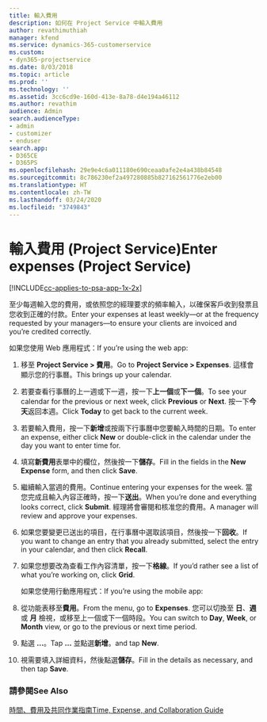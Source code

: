 ```yaml
---
title: 輸入費用
description: 如何在 Project Service 中輸入費用
author: revathimuthiah
manager: kfend
ms.service: dynamics-365-customerservice
ms.custom:
- dyn365-projectservice
ms.date: 8/03/2018
ms.topic: article
ms.prod: ''
ms.technology: ''
ms.assetid: 3cc6cd9e-160d-413e-8a78-d4e194a46112
ms.author: revathim
audience: Admin
search.audienceType:
- admin
- customizer
- enduser
search.app:
- D365CE
- D365PS
ms.openlocfilehash: 29e9e4c6a011180e690ceaa0afe2e4a438b84548
ms.sourcegitcommit: 8c786230ef2a497280885b827162561776e2eb00
ms.translationtype: HT
ms.contentlocale: zh-TW
ms.lasthandoff: 03/24/2020
ms.locfileid: "3749843"
---
```

# <a name="enter-expenses-project-service"></a><span data-ttu-id="398d1-103">輸入費用 (Project Service)</span><span class="sxs-lookup"><span data-stu-id="398d1-103">Enter expenses (Project Service)</span></span>

[!INCLUDE[cc-applies-to-psa-app-1x-2x](../includes/cc-applies-to-psa-app-1x-2x.md)]

<span data-ttu-id="398d1-104">至少每週輸入您的費用，或依照您的經理要求的頻率輸入，以確保客戶收到發票且您收到正確的付款。</span><span class="sxs-lookup"><span data-stu-id="398d1-104">Enter your expenses at least weekly—or at the frequency requested by your managers—to ensure your clients are invoiced and you’re credited correctly.</span></span>  
  
 <span data-ttu-id="398d1-105">如果您使用 Web 應用程式：</span><span class="sxs-lookup"><span data-stu-id="398d1-105">If you’re using the web app:</span></span>  
  
1. <span data-ttu-id="398d1-106">移至 **Project Service > 費用**。</span><span class="sxs-lookup"><span data-stu-id="398d1-106">Go to **Project Service > Expenses**.</span></span> <span data-ttu-id="398d1-107">這樣會顯示您的行事曆。</span><span class="sxs-lookup"><span data-stu-id="398d1-107">This brings up your calendar.</span></span>  
  
2. <span data-ttu-id="398d1-108">若要查看行事曆的上一週或下一週，按一下**上一個**或**下一個**。</span><span class="sxs-lookup"><span data-stu-id="398d1-108">To see your calendar for the previous or next week, click **Previous** or **Next**.</span></span> <span data-ttu-id="398d1-109">按一下**今天**返回本週。</span><span class="sxs-lookup"><span data-stu-id="398d1-109">Click **Today** to get back to the current week.</span></span>  
  
3. <span data-ttu-id="398d1-110">若要輸入費用，按一下**新增**或按兩下行事曆中您要輸入時間的日期。</span><span class="sxs-lookup"><span data-stu-id="398d1-110">To enter an expense, either click **New** or double-click in the calendar under the day you want to enter time for.</span></span>  
  
4. <span data-ttu-id="398d1-111">填寫**新費用**表單中的欄位，然後按一下**儲存**。</span><span class="sxs-lookup"><span data-stu-id="398d1-111">Fill in the fields in the **New Expense** form, and then click **Save**.</span></span>  
  
5. <span data-ttu-id="398d1-112">繼續輸入當週的費用。</span><span class="sxs-lookup"><span data-stu-id="398d1-112">Continue entering your expenses for the week.</span></span> <span data-ttu-id="398d1-113">當您完成且輸入內容正確時，按一下**送出**。</span><span class="sxs-lookup"><span data-stu-id="398d1-113">When you’re done and everything looks correct, click **Submit**.</span></span> <span data-ttu-id="398d1-114">經理將會審閱和核准您的費用。</span><span class="sxs-lookup"><span data-stu-id="398d1-114">A manager will review and approve your expenses.</span></span>  
  
6. <span data-ttu-id="398d1-115">如果您要變更已送出的項目，在行事曆中選取該項目，然後按一下**回收**。</span><span class="sxs-lookup"><span data-stu-id="398d1-115">If you want to change an entry that you already submitted, select the entry in your calendar, and then click **Recall**.</span></span>  
  
7. <span data-ttu-id="398d1-116">如果您想要改為查看工作內容清單，按一下**格線**。</span><span class="sxs-lookup"><span data-stu-id="398d1-116">If you’d rather see a list of what you’re working on, click **Grid**.</span></span>  
  
   <span data-ttu-id="398d1-117">如果您使用行動應用程式：</span><span class="sxs-lookup"><span data-stu-id="398d1-117">If you’re using the mobile app:</span></span>  
  
8. <span data-ttu-id="398d1-118">從功能表移至**費用**。</span><span class="sxs-lookup"><span data-stu-id="398d1-118">From the menu, go to **Expenses**.</span></span>     <span data-ttu-id="398d1-119">您可以切換至 **日**、**週** 或 **月** 檢視，或移至上一個或下一個時段。</span><span class="sxs-lookup"><span data-stu-id="398d1-119">You can switch to **Day**, **Week**, or **Month** view, or go to the previous or next time period.</span></span>  
  
9. <span data-ttu-id="398d1-120">點選 **…**。</span><span class="sxs-lookup"><span data-stu-id="398d1-120">Tap **…**</span></span> <span data-ttu-id="398d1-121">並點選**新增**。</span><span class="sxs-lookup"><span data-stu-id="398d1-121">and tap **New**.</span></span>  
  
10. <span data-ttu-id="398d1-122">視需要填入詳細資料，然後點選**儲存**。</span><span class="sxs-lookup"><span data-stu-id="398d1-122">Fill in the details as necessary, and then tap **Save**.</span></span>  
  
### <a name="see-also"></a><span data-ttu-id="398d1-123">請參閱</span><span class="sxs-lookup"><span data-stu-id="398d1-123">See Also</span></span>  
 [<span data-ttu-id="398d1-124">時間、費用及共同作業指南</span><span class="sxs-lookup"><span data-stu-id="398d1-124">Time, Expense, and Collaboration Guide</span></span>](../project-service/time-expense-collaboration-guide.md)
